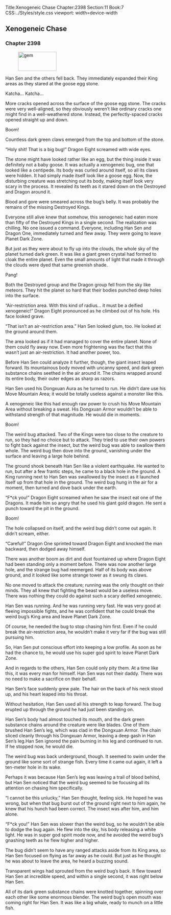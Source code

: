 Title:Xenogeneic Chase 
Chapter:2398 
Section:11 
Book:7 
CSS:../Styles/style.css 
viewport: width=device-width
  
## Xenogeneic Chase
### Chapter 2398 
<figure>
	<img src="../Images/gem.gif" alt="gem" id="gem" width="120" height="60" />
</figure>
  

  
  Han Sen and the others fell back. They immediately expanded their King areas as they stared at the goose egg stone.

Katcha… Katcha…

More cracks opened across the surface of the goose egg stone. The cracks were very well-aligned, so they obviously weren’t like ordinary cracks one might find in a well-weathered stone. Instead, the perfectly-spaced cracks opened straight up and down.

Boom!

Countless dark green claws emerged from the top and bottom of the stone.

“Holy shit! That is a big bug!” Dragon Eight screamed with wide eyes.

The stone might have looked rather like an egg, but the thing inside it was definitely not a baby goose. It was actually a xenogeneic bug, one that looked like a centipede. Its body was curled around itself, so all its claws were hidden. It had simply made itself look like a goose egg. Now, the disturbing creature was stretching out its body, making itself look very scary in the process. It revealed its teeth as it stared down on the Destroyed and Dragon around it.

Blood and gore were smeared across the bug’s belly. It was probably the remains of the missing Destroyed Kings.

Everyone still alive knew that somehow, this xenogeneic had eaten more than fifty of the Destroyed Kings in a single second. The realization was chilling. No one issued a command. Everyone, including Han Sen and Dragon One, immediately turned and flew away. They were going to leave Planet Dark Zone.

But just as they were about to fly up into the clouds, the whole sky of the planet turned dark green. It was like a giant green crystal had formed to cloak the entire planet. Even the small amounts of light that made it through the clouds were dyed that same greenish shade.

Pang!

Both the Destroyed group and the Dragon group fell from the sky like meteors. They hit the planet so hard that their bodies punched deep holes into the surface.

“Air-restriction area. With this kind of radius… it must be a deified xenogeneic!” Dragon Eight pronounced as he climbed out of his hole. His face looked grave.

“That isn’t an air-restriction area.” Han Sen looked glum, too. He looked at the ground around them.

The area looked as if it had managed to cover the entire planet. None of them could fly away now. Even more frightening was the fact that this wasn’t just an air-restriction. It had another power, too.

Before Han Sen could analyze it further, though, the giant insect leaped forward. Its mountainous body moved with uncanny speed, and dark green substance chains seethed in the air around it. The chains wrapped around its entire body, their outer edges as sharp as razors.

Han Sen used his Dongxuan Aura as he turned to run. He didn’t dare use his Move Mountain Area; it would be totally useless against a monster like this.

A xenogeneic like this had enough raw power to crush his Move Mountain Area without breaking a sweat. His Dongxuan Armor wouldn’t be able to withstand strength of that magnitude. He would die in moments.

Boom!

The weird bug attacked. Two of the Kings were too close to the creature to run, so they had no choice but to attack. They tried to use their own powers to fight back against the insect, but the weird bug was able to swallow them whole. The weird bug then dove into the ground, vanishing under the surface and leaving a large hole behind.

The ground shook beneath Han Sen like a violent earthquake. He wanted to run, but after a few frantic steps, he came to a black hole in the ground. A King running next to Han Sen was swallowed by the insect as it launched itself up from that hole in the ground. The weird bug hung in the air for a moment, then turned and dove back under the earth.

“F*ck you!” Dragon Eight screamed when he saw the insect eat one of the Dragons. It made him so angry that he used his giant gold dragon. He sent a punch toward the pit in the ground.

Boom!

The hole collapsed on itself, and the weird bug didn’t come out again. It didn’t scream, either.

“Careful!” Dragon One sprinted toward Dragon Eight and knocked the man backward, then dodged away himself.

There was another boom as dirt and dust fountained up where Dragon Eight had been standing only a moment before. There was now another large hole, and the strange bug had reemerged. Half of its body was above ground, and it looked like some strange tower as it swung its claws.

No one moved to attack the creature; running was the only thought on their minds. They all knew that fighting the beast would be a useless move. There was nothing they could do against such a scary deified xenogeneic.

Han Sen was running. And he was running very fast. He was very good at fleeing impossible fights, and he was confident that he could break the weird bug’s King area and leave Planet Dark Zone.

Of course, he needed the bug to stop chasing him first. Even if he could break the air-restriction area, he wouldn’t make it very far if the bug was still pursuing him.

So, Han Sen put conscious effort into keeping a low profile. As soon as he had the chance to, he would use his super god spirit to leave Planet Dark Zone.

And in regards to the others, Han Sen could only pity them. At a time like this, it was every man for himself. Han Sen was not their daddy. There was no need to make a sacrifice on their behalf.

Han Sen’s face suddenly grew pale. The hair on the back of his neck stood up, and his heart leaped into his throat.

Without hesitation, Han Sen used all his strength to leap forward. The bug erupted up through the ground he had just been standing on.

Han Sen’s body had almost touched its mouth, and the dark green substance chains around the creature were like blades. One of them brushed Han Sen’s leg, which was clad in the Dongxuan Armor. The chain sliced cleanly through his Dongxuan Armor, leaving a deep gash in Han Sen’s leg.Han Sen ignored the pain burning in his leg and continued to run. If he stopped now, he would die.

The weird bug was back underground, though. It seemed to swim under the ground like some sort of strange fish. Every time it came out again, it left a ten-meter hole in its wake.

Perhaps it was because Han Sen’s leg was leaving a trail of blood behind, but Han Sen noticed that the weird bug seemed to be focusing all its attention on chasing him specifically.

“I cannot be this unlucky,” Han Sen thought, feeling sick. He hoped he was wrong, but when that bug burst out of the ground right next to him again, he knew that his hunch had been correct. The insect was after him, and him alone.

“F*ck you!” Han Sen was slower than the weird bug, so he wouldn’t be able to dodge the bug again. He flew into the sky, his body releasing a white light. He was in super god spirit mode now, and he avoided the weird bug’s gnashing teeth as he flew higher and higher.

The bug didn’t seem to have any ranged attacks aside from its King area, so Han Sen focused on flying as far away as he could. But just as he thought he was about to leave the area, he heard a buzzing sound.

Transparent wings had sprouted from the weird bug’s back. It flew toward Han Sen at incredible speed, and within a single second, it was right below Han Sen.

All of its dark green substance chains were knotted together, spinning over each other like some enormous blender. The weird bug’s open mouth was coming right for Han Sen. It was like a big whale, ready to munch on a little fish.
